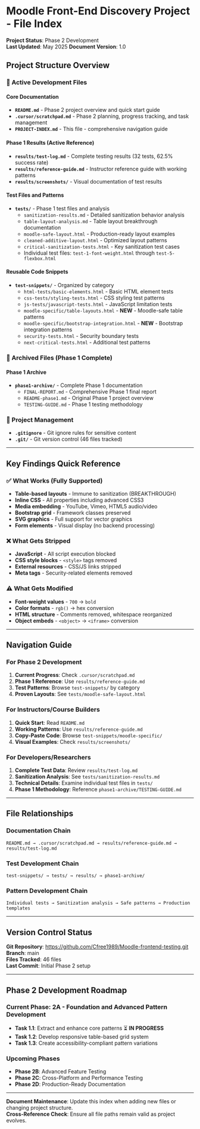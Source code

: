 # Moodle Front-End Discovery Project - File Index

**Project Status**: Phase 2 Development  
**Last Updated**: May 2025 
**Document Version**: 1.0  

## Project Structure Overview

### 📁 Active Development Files

#### Core Documentation
- **`README.md`** - Phase 2 project overview and quick start guide
- **`.cursor/scratchpad.md`** - Phase 2 planning, progress tracking, and task management
- **`PROJECT-INDEX.md`** - This file - comprehensive navigation guide

#### Phase 1 Results (Active Reference)
- **`results/test-log.md`** - Complete testing results (32 tests, 62.5% success rate)
- **`results/reference-guide.md`** - Instructor reference guide with working patterns
- **`results/screenshots/`** - Visual documentation of test results

#### Test Files and Patterns
- **`tests/`** - Phase 1 test files and analysis
  - `sanitization-results.md` - Detailed sanitization behavior analysis
  - `table-layout-analysis.md` - Table layout breakthrough documentation
  - `moodle-safe-layout.html` - Production-ready layout examples
  - `cleaned-additive-layout.html` - Optimized layout patterns
  - `critical-sanitization-tests.html` - Key sanitization test cases
  - Individual test files: `test-1-font-weight.html` through `test-5-flexbox.html`

#### Reusable Code Snippets
- **`test-snippets/`** - Organized by category
  - `html-tests/basic-elements.html` - Basic HTML element tests
  - `css-tests/styling-tests.html` - CSS styling test patterns
  - `js-tests/javascript-tests.html` - JavaScript limitation tests
  - `moodle-specific/table-layouts.html` - **NEW** - Moodle-safe table patterns
  - `moodle-specific/bootstrap-integration.html` - **NEW** - Bootstrap integration patterns
  - `security-tests.html` - Security boundary tests
  - `next-critical-tests.html` - Additional test patterns

### 📁 Archived Files (Phase 1 Complete)

#### Phase 1 Archive
- **`phase1-archive/`** - Complete Phase 1 documentation
  - `FINAL-REPORT.md` - Comprehensive Phase 1 final report
  - `README-phase1.md` - Original Phase 1 project overview
  - `TESTING-GUIDE.md` - Phase 1 testing methodology

### 📁 Project Management
- **`.gitignore`** - Git ignore rules for sensitive content
- **`.git/`** - Git version control (46 files tracked)

---

## Key Findings Quick Reference

### ✅ What Works (Fully Supported)
- **Table-based layouts** - Immune to sanitization (BREAKTHROUGH)
- **Inline CSS** - All properties including advanced CSS3
- **Media embedding** - YouTube, Vimeo, HTML5 audio/video
- **Bootstrap grid** - Framework classes preserved
- **SVG graphics** - Full support for vector graphics
- **Form elements** - Visual display (no backend processing)

### ❌ What Gets Stripped
- **JavaScript** - All script execution blocked
- **CSS style blocks** - `<style>` tags removed
- **External resources** - CSS/JS links stripped
- **Meta tags** - Security-related elements removed

### ⚠️ What Gets Modified
- **Font-weight values** - `700` → `bold`
- **Color formats** - `rgb()` → hex conversion
- **HTML structure** - Comments removed, whitespace reorganized
- **Object embeds** - `<object>` → `<iframe>` conversion

---

## Navigation Guide

### For Phase 2 Development
1. **Current Progress**: Check `.cursor/scratchpad.md`
2. **Phase 1 Reference**: Use `results/reference-guide.md`
3. **Test Patterns**: Browse `test-snippets/` by category
4. **Proven Layouts**: See `tests/moodle-safe-layout.html`

### For Instructors/Course Builders
1. **Quick Start**: Read `README.md`
2. **Working Patterns**: Use `results/reference-guide.md`
3. **Copy-Paste Code**: Browse `test-snippets/moodle-specific/`
4. **Visual Examples**: Check `results/screenshots/`

### For Developers/Researchers
1. **Complete Test Data**: Review `results/test-log.md`
2. **Sanitization Analysis**: See `tests/sanitization-results.md`
3. **Technical Details**: Examine individual test files in `tests/`
4. **Phase 1 Methodology**: Reference `phase1-archive/TESTING-GUIDE.md`

---

## File Relationships

### Documentation Chain
```
README.md → .cursor/scratchpad.md → results/reference-guide.md → results/test-log.md
```

### Test Development Chain
```
test-snippets/ → tests/ → results/ → phase1-archive/
```

### Pattern Development Chain
```
Individual tests → Sanitization analysis → Safe patterns → Production templates
```

---

## Version Control Status

**Git Repository**: https://github.com/Cfree1989/Moodle-frontend-testing.git  
**Branch**: main  
**Files Tracked**: 46 files  
**Last Commit**: Initial Phase 2 setup  

---

## Phase 2 Development Roadmap

### Current Phase: 2A - Foundation and Advanced Pattern Development
- **Task 1.1**: Extract and enhance core patterns ⏳ **IN PROGRESS**
- **Task 1.2**: Develop responsive table-based grid system
- **Task 1.3**: Create accessibility-compliant pattern variations

### Upcoming Phases
- **Phase 2B**: Advanced Feature Testing
- **Phase 2C**: Cross-Platform and Performance Testing  
- **Phase 2D**: Production-Ready Documentation

---

**Document Maintenance**: Update this index when adding new files or changing project structure.  
**Cross-Reference Check**: Ensure all file paths remain valid as project evolves. 